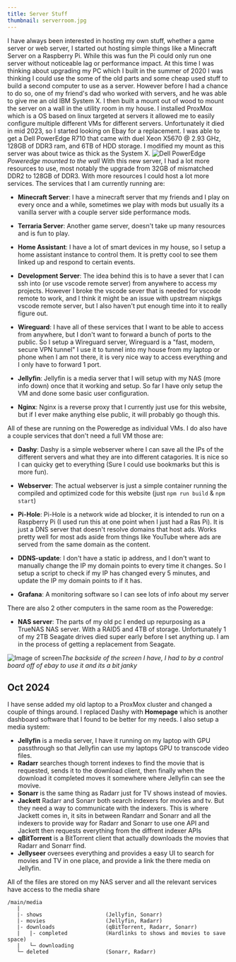 ```yaml
---
title: Server Stuff
thumbnail: serverroom.jpg
---
```

I have always been interested in hosting my own stuff, whether a game server or web server, I started out hosting simple things like a Minecraft Server on a Raspberry Pi. While this was fun the Pi could only run one server without noticeable lag or performance impact. At this time I was thinking about upgrading my PC which I built in the summer of 2020 I was thinking I could use the some of the old parts and some cheap used stuff to build a second computer to use as a server. However before I had a chance to do so, one of my friend's dad who worked with servers, and he was able to give me an old IBM System X. I then built a mount out of wood to mount the server on a wall in the utility room in my house. I installed ProxMox which is a OS based on linux targeted at servers it allowed me to easily configure multiple different VMs for different servers. Unfortunately it died in mid 2023, so I started looking on Ebay for a replacement. I was able to get a Dell PowerEdge R710 that came with duel Xeon X5670 @ 2.93 GHz, 128GB of DDR3 ram, and 6TB of HDD storage. I modified my mount as this server was about twice as thick as the System X. ![Dell PowerEdge](/projects/images/server/dell.jpg)*Poweredge mounted to the wall*
With this new server, I had a lot more resources to use, most notably the upgrade from 32GB of mismatched DDR2 to 128GB of DDR3. With more resources I could host a lot more services. The services that I am currently running are:
<br />
- **Minecraft Server**: I have a minecraft server that my friends and I play on every once and a while, sometimes we play with mods but usually its a vanilla server with a couple server side performance mods.

- **Terraria Server**: Another game server, doesn't take up many resources and is fun to play.

- **Home Assistant**: I have a lot of smart devices in my house, so I setup a home assistant instance to control them. It is pretty cool to see them linked up and respond to certain events.

- **Development Server**: The idea behind this is to have a sever that I can ssh into (or use vscode remote server) from anywhere to access my projects. However I broke the vscode sever that is needed for vscode remote to work, and I think it might be an issue with upstream nixpkgs vscode remote server, but I also haven't put enough time into it to really figure out.

- **Wireguard**: I have all of these services that I want to be able to access from anywhere, but I don't want to forward a bunch of ports to the public. So I setup a Wireguard server, Wireguard is a "fast, modern, secure VPN tunnel" I use it to tunnel into my house from my laptop or phone when I am not there, it is very nice way to access everything and I only have to forward 1 port.

- **Jellyfin**: Jellyfin is a media server that I will setup with my NAS (more info down) once that it working and setup. So far I have only setup the VM and done some basic user configuration.

- **Nginx**: Nginx is a reverse proxy that I currently just use for this website, but if I ever make anything else public, it will probably go though this.

All of these are running on the Poweredge as individual VMs. I do also have a couple services that don't need a full VM those are:
<br />
- **Dashy**: Dashy is a simple webserver where I can save all the IPs of the different servers and what they are into different catagories. It is nice so I can quicky get to everything (Sure I could use bookmarks but this is more fun).

- **Webserver**: The actual webserver is just a simple container running the compiled and optimized code for this website (just `npm run build` & `npm start`)

- **Pi-Hole**: Pi-Hole is a network wide ad blocker, it is intended to run on a Raspberry Pi (I used run this at one point when I just had a Ras Pi). It is just a DNS server that doesn't resolve domains that host ads. Works pretty well for most ads aside from things like YouTube where ads are served from the same domain as the content.

- **DDNS-update**: I don't have a static ip address, and I don't want to manually change the IP my domain points to every time it changes. So I setup a script to check if my IP has changed every 5 minutes, and update the IP my domain points to if it has.

- **Grafana**: A monitoring software so I can see lots of info about my server

There are also 2 other computers in the same room as the Poweredge:
- **NAS server**: The parts of my old pc I ended up repurposing as a TrueNAS NAS server. With a RAID5 and 4TB of storage. Unfortunately 1 of my 2TB Seagate drives died super early before I set anything up. I am in the process of getting a replacement from Seagate.


![Image of screen](/projects/images/server/screen.jpg)*The backside of the screen I have, I had to by a control board off of ebay to use it and its a bit janky*


Oct 2024
-
I have sense added my old laptop to a ProxMox cluster and changed a couple of things around.
I replaced Dashy with **Homepage** which is another dashboard software that I found to be better for my needs. I also setup a media system:
- **Jellyfin** is a media server, I have it running on my laptop with GPU passthrough so that Jellyfin can use my laptops GPU to transcode video files.
- **Radarr** searches though torrent indexes to find the movie that is requested, sends it to the download client, then finally when the download it completed moves it somewhere where Jellyfin can see the movive.
- **Sonarr** is the same thing as Radarr just for TV shows instead of movies.
- **Jackett** Radarr and Sonarr both search indexers for movies and tv. But they need a way to communicate with the indexers. This is where Jackett comes in, it sits in between Randarr and Sonarr and all the indexers to provide way for Radarr and Sonarr to use one API and Jackett then requests everything from the diffrent indexer APIs
- **qBitTorrent** is a BitTorrent client that actually downloads the movies that Radarr and Sonarr find.
- **Jellyseer** oversees everything and provides a easy UI to search for movies and TV in one place, and provide a link the there media on Jellyfin.

All of the files are stored on my NAS server and all the relevant services have access to the media share
```
/main/media
   |
   |- shows                    (Jellyfin, Sonarr)
   |- movies                   (Jellyfin, Radarr)
   |- downloads                (qBitTorrent, Radarr, Sonarr)
   |   |- completed            (Hardlinks to shows and movies to save space)
   |   └─ downloading
   └─ deleted                  (Sonarr, Radarr)
```